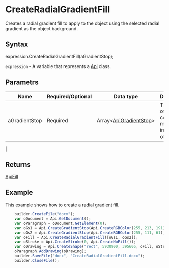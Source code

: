 # CreateRadialGradientFill

Creates a radial gradient fill to apply to the object using the selected radial gradient as the object background.

## Syntax

expression.CreateRadialGradientFill(aGradientStop);

`expression` - A variable that represents a [Api](../Api.md) class.

## Parametrs

| **Name** | **Required/Optional** | **Data type** | **Description** |
| ------------- | ------------- | ------------- | ------------- |
| aGradientStop | Required | Array<[ApiGradientStop](../../ApiGradientStop/ApiGradientStop.md)> | The array of gradient color stops measured in 1000th of percent.

 |

## Returns

[ApiFill](../../ApiFill/ApiFill.md)

## Example

This example shows how to create a radial gradient fill.

```javascript
	builder.CreateFile("docx");
	var oDocument = Api.GetDocument();
	var oParagraph = oDocument.GetElement(0);
	var oGs1 = Api.CreateGradientStop(Api.CreateRGBColor(255, 213, 191), 0);
	var oGs2 = Api.CreateGradientStop(Api.CreateRGBColor(255, 111, 61), 100000);
	var oFill = Api.CreateRadialGradientFill([oGs1, oGs2]);
	var oStroke = Api.CreateStroke(0, Api.CreateNoFill());
	var oDrawing = Api.CreateShape("rect", 5930900, 395605, oFill, oStroke);
	oParagraph.AddDrawing(oDrawing);
	builder.SaveFile("docx", "CreateRadialGradientFill.docx");
	builder.CloseFile();
```